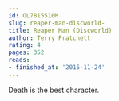 ```yaml
---
id: OL7815510M
slug: reaper-man-discworld-
title: Reaper Man (Discworld)
author: Terry Pratchett
rating: 4
pages: 352
reads:
- finished_at: '2015-11-24'
---
```

Death is the best character.
